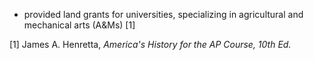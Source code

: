 - provided land grants for universities, specializing in agricultural and mechanical arts (A&Ms) [1]

[1] James A. Henretta, *America's History for the AP Course, 10th Ed.*